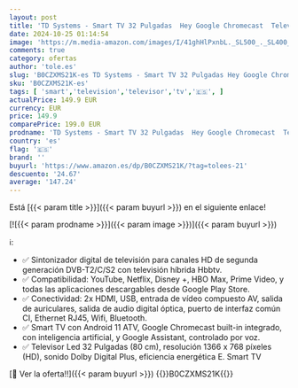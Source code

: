```yaml
---
layout: post
title: 'TD Systems - Smart TV 32 Pulgadas  Hey Google Chromecast  Television TDT HD  Android 11  Modelo 2024  Televisor con 3 años de garantía - PRIME32C19GLE'
date: 2024-10-25 01:14:54
image: 'https://m.media-amazon.com/images/I/41ghHlPxnbL._SL500_._SL400_.jpg'
comments: true
category: ofertas
author: 'tole.es'
slug: 'B0CZXMS21K-es TD Systems - Smart TV 32 Pulgadas Hey Google Chromecast...'
sku: 'B0CZXMS21K-es'
tags: [ 'smart','television','televisor','tv','🇪🇸', ]
actualPrice: 149.9 EUR
currency: EUR
price: 149.9
comparePrice: 199.0 EUR
prodname: 'TD Systems - Smart TV 32 Pulgadas  Hey Google Chromecast  Television TDT HD  Android 11  Modelo 2024  Televisor con 3 años de garantía - PRIME32C19GLE'
country: 'es'
flag: '🇪🇸'
brand: ''
buyurl: 'https://www.amazon.es/dp/B0CZXMS21K/?tag=tolees-21'
descuento: '24.67'
average: '147.24'
---
```


Está [{{< param title >}}]({{< param buyurl >}}) en el siguiente enlace!

[![{{< param prodname >}}]({{< param image >}})]({{< param buyurl >}})

ℹ️:

- ✅ Sintonizador digital de televisión para canales HD de segunda generación DVB-T2/C/S2 con televisión híbrida Hbbtv.
- ✅ Compatibilidad: YouTube, Netflix, Disney +, HBO Max, Prime Video, y todas las aplicaciones descargables desde Google Play Store.
- ✅ Conectividad: 2x HDMI, USB, entrada de vídeo compuesto AV, salida de auriculares, salida de audio digital óptica, puerto de interfaz común CI, Ethernet RJ45, Wifi, Bluetooth.
- ✅ Smart TV con Android 11 ATV, Google Chromecast built-in integrado, con inteligencia artificial, y Google Assistant, controlado por voz.
- ✅ Televisor Led 32 Pulgadas (80 cm), resolución 1366 x 768 píxeles (HD), sonido Dolby Digital Plus, eficiencia energética E. Smart TV

[🛒 Ver la oferta!!]({{< param buyurl >}})
{{<world>}}B0CZXMS21K{{</world>}}
